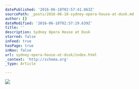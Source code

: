 ```yaml
---
datePublished: '2016-06-18T02:57:41.063Z'
sourcePath: _posts/2016-06-18-sydney-opera-house-at-dusk.md
author: []
dateModified: '2016-06-18T02:57:19.639Z'
title: ''
description: Sydney Opera House at Dusk
starred: false
inFeed: true
hasPage: true
inNav: false
url: sydney-opera-house-at-dusk/index.html
_context: 'http://schema.org'
_type: Article

---
```

![](https://the-grid-user-content.s3-us-west-2.amazonaws.com/b09058c8-01cb-4e4b-ab20-da7c581e0d1c.jpg)